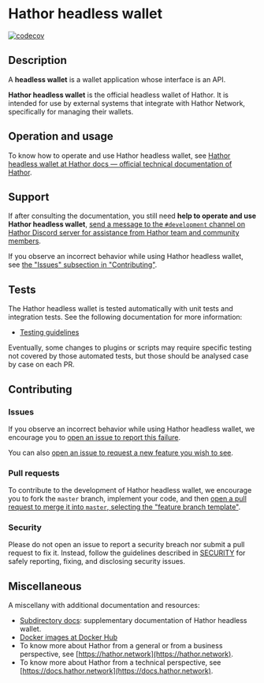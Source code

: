 # Hathor headless wallet

[![codecov](https://codecov.io/gh/HathorNetwork/hathor-wallet-headless/branch/master/graph/badge.svg?token=NZ3BPUX9V7)](https://codecov.io/gh/HathorNetwork/hathor-wallet-headless)

## Description

A **headless wallet** is a wallet application whose interface is an API.

**Hathor headless wallet** is the official headless wallet of Hathor. It is intended for use by external systems that integrate with Hathor Network, specifically for managing their wallets.

## Operation and usage

To know how to operate and use Hathor headless wallet, see [Hathor headless wallet at Hathor docs — official technical documentation of Hathor](https://docs.hathor.network/pathways/components/headless-wallet).

## Support

If after consulting the documentation, you still need **help to operate and use Hathor headless wallet**, [send a message to the `#development` channel on Hathor Discord server for assistance from Hathor team and community members](https://discord.com/channels/566500848570466316/663785995082268713).

If you observe an incorrect behavior while using Hathor headless wallet, see [the "Issues" subsection in "Contributing"](#issues).

## Tests

The Hathor headless wallet is tested automatically with unit tests and integration tests. See the following documentation for more information:
- [Testing guidelines](/docs/testing.md)

Eventually, some changes to plugins or scripts may require specific testing not covered by those automated tests, but those should be analysed case by case on each PR.

## Contributing

### Issues

If you observe an incorrect behavior while using Hathor headless wallet, we encourage you to [open an issue to report this failure](https://github.com/HathorNetwork/hathor-wallet-headless/issues/new).

You can also [open an issue to request a new feature you wish to see](https://github.com/HathorNetwork/hathor-wallet-headless/issues/new).

### Pull requests

To contribute to the development of Hathor headless wallet, we encourage you to fork the `master` branch, implement your code, and then [open a pull request to merge it into `master`, selecting the "feature branch template"](https://github.com/HathorNetwork/hathor-wallet-headless/compare).

### Security

Please do not open an issue to report a security breach nor submit a pull request to fix it. Instead, follow the guidelines described in [SECURITY](SECURITY.md) for safely reporting, fixing, and disclosing security issues.

## Miscellaneous

A miscellany with additional documentation and resources:
- [Subdirectory docs](docs/README.md): supplementary documentation of Hathor headless wallet.
- [Docker images at Docker Hub](https://hub.docker.com/r/hathornetwork/hathor-wallet-headless)
- To know more about Hathor from a general or from a business perspective, see [https://hathor.network](https://hathor.network).
- To know more about Hathor from a technical perspective, see [https://docs.hathor.network](https://docs.hathor.network).
